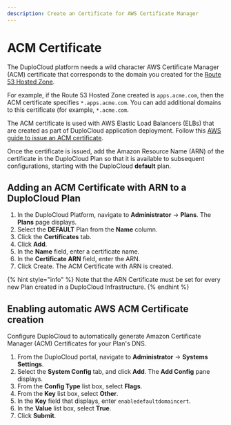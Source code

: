 ```yaml
---
description: Create an Certificate for AWS Certificate Manager
---
```


# ACM Certificate

The DuploCloud platform needs a wild character AWS Certificate Manager (ACM) certificate that corresponds to the domain you created for the [Route 53 Hosted Zone](../../overview/prerequisites/route-53-hosted-zone.md).&#x20;

For example, if the Route 53 Hosted Zone created is `apps.acme.com`, then the ACM certificate specifies `*.apps.acme.com`. You can add additional domains to this certificate (for example,  `*.acme.com`.

The ACM certificate is used with AWS Elastic Load Balancers (ELBs) that are created as part of DuploCloud application deployment. Follow this [AWS guide to issue an ACM certificate](https://docs.aws.amazon.com/acm/latest/userguide/gs-acm-request-public.html#request-public-console).&#x20;

Once the certificate is issued, add the Amazon Resource Name (ARN) of the certificate in the DuploCloud Plan so that it is available to subsequent configurations, starting with the DuploCloud **default** plan.&#x20;

## Adding an ACM Certificate with ARN to a DuploCloud Plan

1. In the DuploCloud Platform, navigate to **Administrator** -> **Plans**. The **Plans** page displays.
2. Select the **DEFAULT** Plan from the **Name** column.
3. Click the **Certificates** tab.
4. Click **Add**.
5. In the **Name** field, enter a certificate name.
6. In the **Certificate ARN** field, enter the ARN.
7. Click Create. The ACM Certificate with ARN is created.

{% hint style="info" %}
Note that the ARN Certificate must be set for every new Plan created in a DuploCloud Infrastructure.
{% endhint %}

## Enabling automatic AWS ACM Certificate creation

Configure DuploCloud to automatically generate Amazon Certificate Manager (ACM) Certificates for your Plan's DNS.

1. From the DuploCloud portal, navigate to **Administrator** -> **Systems Settings**.
2. Select the **System Config** tab, and click **Add**. The **Add Config** pane displays.
3. From the **Config Type** list box, select **Flags**.
4. From the **Key** list box, select **Other**.&#x20;
5. In the **Key** field that displays, enter `enabledefaultdomaincert`.
6. In the **Value** list box, select **True**.&#x20;
7. Click **Submit**.
